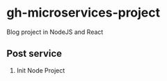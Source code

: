 # gh-microservices-project
Blog project in NodeJS and React


## Post service
1. Init Node Project
````

````
